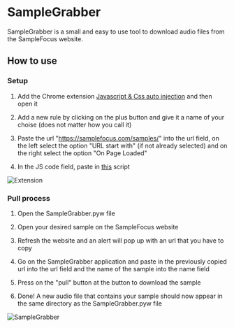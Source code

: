 # **SampleGrabber**
SampleGrabber is a small and easy to use tool to download audio files from the SampleFocus website.

## **How to use**
### Setup
1. Add the Chrome extension [Javascript & Css auto injection](https://chrome.google.com/webstore/detail/javascript-css-auto-injec/oakjdafonfdgbgbcofjpaecngfimohno) and then open it

2. Add a new rule by clicking on the plus button and give it a name of your choise (does not matter how you call it)

3. Paste the url "https://samplefocus.com/samples/" into the url field, on the left select the option "URL start with" (if not already selected) and on the right select the option "On Page Loaded"

4. In the JS code field, paste in [this](https://pastebin.com/VKZRpLu6) script

![Extension](https://i.imgur.com/t6jZW3E.png "Javascript & Css auto injection")

### Pull process
1. Open the SampleGrabber.pyw file

2. Open your desired sample on the SampleFocus website

3. Refresh the website and an alert will pop up with an url that you have to copy

4. Go on the SampleGrabber application and paste in the previously copied url into the url field and the name of the sample into the name field

5. Press on the "pull" button at the button to download the sample

6. Done! A new audio file that contains your sample should now appear in the same directory as the SampleGrabber.pyw file

![SampleGrabber](https://i.imgur.com/JMCgpnV.png "SampleGrabber application")
